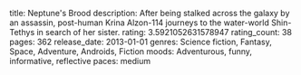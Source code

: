title: Neptune's Brood
description: After being stalked across the galaxy by an assassin, post-human Krina Alzon-114 journeys to the water-world Shin-Tethys in search of her sister.
rating: 3.5921052631578947
rating_count: 38
pages: 362
release_date: 2013-01-01
genres: Science fiction, Fantasy, Space, Adventure, Androids, Fiction
moods: Adventurous, funny, informative, reflective
paces: medium